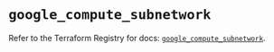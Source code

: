 # `google_compute_subnetwork`

Refer to the Terraform Registry for docs: [`google_compute_subnetwork`](https://registry.terraform.io/providers/hashicorp/google/5.41.0/docs/resources/compute_subnetwork).
